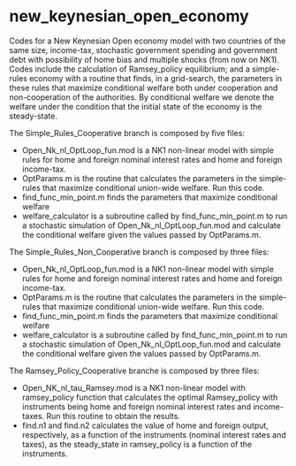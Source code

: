 # new_keynesian_open_economy
Codes for a New Keynesian Open economy model with two countries of the same size, income-tax, stochastic government spending and government debt with possibility of home bias and multiple shocks (from now on NK1). Codes include the calculation of Ramsey_policy equilibrium; and a simple-rules economy with a routine that finds, in a grid-search, the parameters in these rules that maximize conditional welfare both under cooperation and non-cooperation of the authorities. By conditional welfare we denote the welfare under the condition that the initial state of the economy is the steady-state.

The Simple_Rules_Cooperative branch is composed by five files: 
- Open_Nk_nl_OptLoop_fun.mod is a NK1 non-linear model with simple rules for home and foreign nominal interest rates and home and foreign income-tax.
- OptParams.m is the routine that calculates the parameters in the simple-rules that maximize conditional union-wide welfare. Run this code.
- find_func_min_point.m finds the parameters that maximize conditional welfare
- welfare_calculator is a subroutine called by find_func_min_point.m to run a stochastic simulation of Open_Nk_nl_OptLoop_fun.mod and calculate the conditional welfare given the values passed by OptParams.m.

The Simple_Rules_Non_Cooperative branch is composed by three files: 
- Open_Nk_nl_OptLoop_fun.mod is a NK1 non-linear model with simple rules for home and foreign nominal interest rates and home and foreign income-tax.
- OptParams.m is the routine that calculates the parameters in the simple-rules that maximize conditional union-wide welfare. Run this code.
- find_func_min_point.m finds the parameters that maximize conditional welfare
- welfare_calculator is a subroutine called by find_func_min_point.m to run a stochastic simulation of Open_Nk_nl_OptLoop_fun.mod and calculate the conditional welfare given the values passed by OptParams.m.


The Ramsey_Policy_Cooperative branche is composed by three files:
- Open_NK_nl_tau_Ramsey.mod is a NK1 non-linear model with ramsey_policy function that calculates the optimal Ramsey_policy with instruments being home and foreign nominal interest rates and income-taxes. Run this routine to obtain the results.
- find.n1 and find.n2 calculates the value of home and foreign output, respectively, as a function of the instruments (nominal interest rates and taxes), as the steady_state in ramsey_policy is a function of the instruments.



